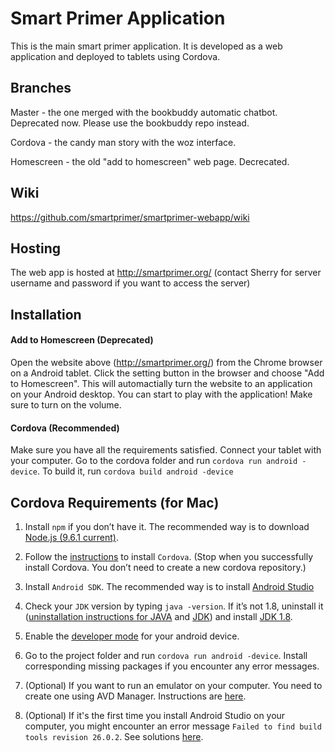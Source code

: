 # Smart Primer Application

This is the main smart primer application. It is developed as a web application and deployed to tablets using Cordova.

## Branches

Master - the one merged with the bookbuddy automatic chatbot. Deprecated now. Please use the bookbuddy repo instead.

Cordova - the candy man story with the woz interface.

Homescreen - the old "add to homescreen" web page. Decrecated.

## Wiki

https://github.com/smartprimer/smartprimer-webapp/wiki

## Hosting 

The web app is hosted at http://smartprimer.org/ (contact Sherry for server username and password if you want to access the server)

## Installation 

#### Add to Homescreen (Deprecated)

Open the website above (http://smartprimer.org/) from the Chrome browser on a Android tablet. Click the setting button in the browser and choose "Add to Homescreen". This will automactially turn the website to an application on your Android desktop. You can start to play with the application! Make sure to turn on the volume.

#### Cordova (Recommended)

Make sure you have all the requirements satisfied. Connect your tablet with your computer. Go to the cordova folder and run `cordova run android -device`. To build it, run `cordova build android -device`

## Cordova Requirements (for Mac)

1. Install `npm` if you don’t have it. The recommended way is to download [Node.js (9.6.1 current)](https://nodejs.org/en/).

2. Follow the [instructions](https://cordova.apache.org/#getstarted) to install `Cordova`. (Stop when you successfully install Cordova. You don’t need to create a new cordova repository.)

3. Install `Android SDK`. The recommended way is to install [Android Studio](https://developer.android.com/studio/index.html)

4. Check your `JDK` version by typing `java -version`. If it’s not 1.8, uninstall it ([uninstallation instructions for JAVA](https://docs.oracle.com/javase/8/docs/technotes/guides/install/mac_jdk.html#A1096903) and [JDK]( https://www.java.com/en/download/help/mac_uninstall_java.xml)) and install [JDK 1.8](http://www.oracle.com/technetwork/java/javase/downloads/jdk8-downloads-2133151.html).

5. Enable the [developer mode](https://www.androidcentral.com/how-enable-developer-settings-android-42) for your android device.

6. Go to the project folder and run `cordova run android -device`. Install corresponding missing packages if you encounter any error messages.

7. (Optional) If you want to run an emulator on your computer. You need to create one using AVD Manager. Instructions are [here](https://developer.android.com/studio/run/managing-avds.html). 

8. (Optional) If it's the first time you install Android Studio on your computer, you might encounter an error message `Failed to find build tools revision 26.0.2`. See solutions [here](https://stackoverflow.com/questions/47721952/how-to-solve-failed-to-find-build-tools-revision-26-0-2).


